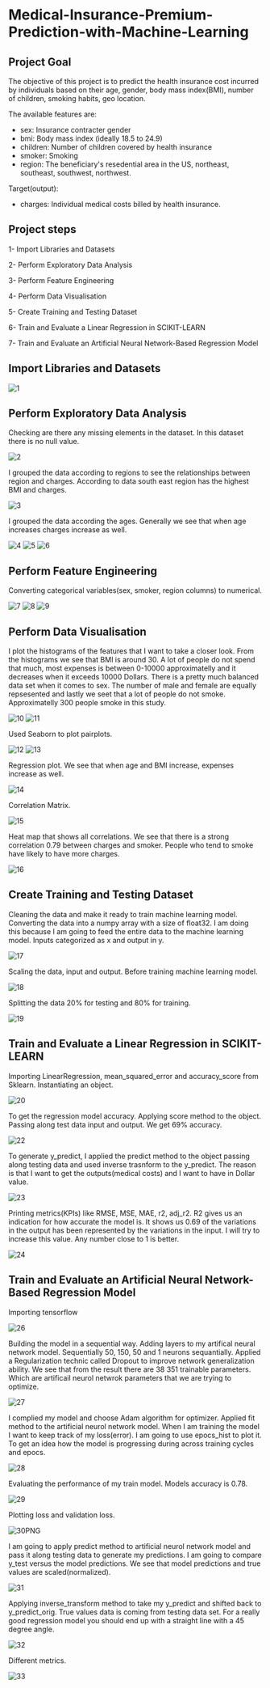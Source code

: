 # Medical-Insurance-Premium-Prediction-with-Machine-Learning

## Project Goal

The objective of this project is to predict the health insurance cost incurred by individuals based on their age, gender, body mass index(BMI), number of children, smoking habits, geo location.

The available features are:

* sex: Insurance contracter gender
* bmi: Body mass index (ideally 18.5 to 24.9)
* children: Number of children covered by health insurance
* smoker:  Smoking
* region: The beneficiary's resedential area in the US, northeast, southeast, southwest, northwest. 

Target(output):
* charges: Individual medical costs billed by health insurance.






## Project steps

1- Import Libraries and Datasets

2- Perform Exploratory Data Analysis

3- Perform Feature Engineering

4- Perform Data Visualisation

5- Create Training and Testing Dataset

6- Train and Evaluate a Linear Regression in SCIKIT-LEARN

7- Train and Evaluate an Artificial Neural Network-Based Regression Model


## Import Libraries and Datasets

![1](https://github.com/batuhan6/Medical-Insurance-Premium-Prediction/assets/32600613/991630e7-fdfa-4a1d-85fe-6a99abba14c8)

## Perform Exploratory Data Analysis

Checking are there any missing elements in the dataset. In this dataset there is no null value. 


![2](https://github.com/batuhan6/Medical-Insurance-Premium-Prediction/assets/32600613/0b2e0792-f26f-4cb5-a1b7-0bfdbcb2e4a1)


I grouped the data according to regions to see the relationships between region and charges. According to data south east region has the highest BMI and charges.

![3](https://github.com/batuhan6/Medical-Insurance-Premium-Prediction/assets/32600613/359cb8d4-2a26-48df-82b8-97ae14087d2d)


I grouped the data according the ages. Generally we see that when age increases charges increase as well.

![4](https://github.com/batuhan6/Medical-Insurance-Premium-Prediction/assets/32600613/1e49fe92-3e63-4934-bacf-25228c38b5e1)
![5](https://github.com/batuhan6/Medical-Insurance-Premium-Prediction/assets/32600613/35c51657-078b-424d-b987-f8eecb4f48fa)
![6](https://github.com/batuhan6/Medical-Insurance-Premium-Prediction/assets/32600613/db770162-e127-41fa-bd1a-9c2fe06ecb00)


## Perform Feature Engineering

Converting categorical variables(sex, smoker, region columns) to numerical.

![7](https://github.com/batuhan6/Medical-Insurance-Premium-Prediction/assets/32600613/1bcb1c44-d845-433e-a883-c3c04448c198)
![8](https://github.com/batuhan6/Medical-Insurance-Premium-Prediction/assets/32600613/a7be2c37-424a-40d4-a25e-e4a9eb3d632c)
![9](https://github.com/batuhan6/Medical-Insurance-Premium-Prediction/assets/32600613/ccab5863-d24b-484f-8685-940dbdbbdadf)



## Perform Data Visualisation

I plot the histograms of the features that I want to take a closer look. From the histograms we see that BMI is around 30. A lot of people do not spend that much, most expenses is between 0-10000 approximatelly and it decreases when it exceeds 10000 Dollars. There is a pretty much balanced data set when it comes to sex. The number of male and female are equally repsesented and lastly we seet that a lot of people do not smoke. Approximatelly 300 people smoke in this study.

![10](https://github.com/batuhan6/Medical-Insurance-Premium-Prediction/assets/32600613/be58a77d-b4bd-4b75-8fe5-76868d1d8c72)
![11](https://github.com/batuhan6/Medical-Insurance-Premium-Prediction/assets/32600613/ea05c16b-2ba1-4495-ac99-720aea3b8d5d)


Used Seaborn to plot pairplots.

![12](https://github.com/batuhan6/Medical-Insurance-Premium-Prediction/assets/32600613/20f505e9-8f27-47fc-ab9b-c302f273787a)
![13](https://github.com/batuhan6/Medical-Insurance-Premium-Prediction/assets/32600613/038822a5-6146-4a2e-9244-37b2eb3cd6d3)


Regression plot. We see that when age and BMI increase, expenses increase as well.

![14](https://github.com/batuhan6/Medical-Insurance-Premium-Prediction/assets/32600613/d4801d8f-c31c-4050-a10c-257ce7d1eb9c)


Correlation Matrix.

![15](https://github.com/batuhan6/Medical-Insurance-Premium-Prediction/assets/32600613/b057dab2-dbbb-4565-bb7b-5608c6bf1d95)


Heat map that shows all correlations. We see that there is a strong correlation 0.79 between charges and smoker. People who tend to smoke have likely to have more charges.

![16](https://github.com/batuhan6/Medical-Insurance-Premium-Prediction/assets/32600613/e3a3194c-d3c3-451b-bbf0-462af9df1d88)



## Create Training and Testing Dataset

Cleaning the data and make it ready to train machine learning model. Converting the data into a numpy array with a size of float32. I am doing this because I am going to feed the entire data to the machine learning model. Inputs categorized as x and output in y.  

![17](https://github.com/batuhan6/Medical-Insurance-Premium-Prediction/assets/32600613/3c1a5a48-a1eb-45b9-9bee-27cee41eab2c)


Scaling the data, input and output. Before training machine learning model.

![18](https://github.com/batuhan6/Medical-Insurance-Premium-Prediction/assets/32600613/cd394ee4-aad6-4bf2-88d4-d60e2aaed640)


Splitting the data 20% for testing and 80% for training. 

![19](https://github.com/batuhan6/Medical-Insurance-Premium-Prediction/assets/32600613/1b4c5a23-4f90-4ef3-8edb-7dded6ab9469)


## Train and Evaluate a Linear Regression in SCIKIT-LEARN

Importing LinearRegression, mean_squared_error and accuracy_score from Sklearn. Instantiating an object.

![20](https://github.com/batuhan6/Medical-Insurance-Premium-Prediction/assets/32600613/8d03f371-765d-4a60-bf00-972accfc9b7a)



To get the regression model accuracy. Applying score method to the object. Passing along test data input and output. We get 69% accuracy.

![22](https://github.com/batuhan6/Medical-Insurance-Premium-Prediction/assets/32600613/0969f743-78ae-467b-9c03-c2bd0fc14f1e)


To generate y_predict, I applied the predict method to the object passing along testing data and used inverse trasnform to the y_predict. The reason is that I want to get the outputs(medical costs) and I want to have in Dollar value.   

![23](https://github.com/batuhan6/Medical-Insurance-Premium-Prediction/assets/32600613/eb364721-6247-4048-a964-8343d1517dff)


Printing metrics(KPIs) like RMSE, MSE, MAE, r2, adj_r2. R2 gives us an indication for how accurate the model is. It shows us 0.69 of the variations in the output has been represented by the variations in the input. I will try to increase this value. Any number close to 1 is better.   

![24](https://github.com/batuhan6/Medical-Insurance-Premium-Prediction/assets/32600613/c60f321e-ab88-4be1-a5b8-7df77f9a124c)



## Train and Evaluate an Artificial Neural Network-Based Regression Model

Importing tensorflow

![26](https://github.com/batuhan6/Medical-Insurance-Premium-Prediction/assets/32600613/ddbe67f3-607a-4f23-87c0-23c0341afaf0)



Building the model in a sequential way. Adding layers to my artifical neural network model. Sequentially 50, 150, 50 and 1 neurons sequantially. Applied a Regularization technic called Dropout to improve network generalization ability. We see that from the result there are 38 351 trainable parameters. Which are artificail neurol netwrok parameters that we are trying to optimize.

![27](https://github.com/batuhan6/Medical-Insurance-Premium-Prediction/assets/32600613/ffd9f25b-17c0-47ca-9ff8-04b6d529c7b2)



I complied my model and choose Adam algorithm for optimizer. Applied fit method to the artificial neurol network model. When I am training the model I want to keep track of my loss(error). I am going to use epocs_hist to plot it. To get an idea how the model is progressing during across training cycles and epocs.  

![28](https://github.com/batuhan6/Medical-Insurance-Premium-Prediction/assets/32600613/03b99088-5446-4aff-9516-834ffdfd5653)



Evaluating the performance of my train model. Models accuracy is 0.78.

![29](https://github.com/batuhan6/Medical-Insurance-Premium-Prediction/assets/32600613/58884c21-4cec-4c9c-b6a3-4df16e9df491)



Plotting loss and validation loss.

![30PNG](https://github.com/batuhan6/Medical-Insurance-Premium-Prediction/assets/32600613/78e11ba2-77de-4fb2-a05a-64426c28e158)



I am going to apply predict method to artificial neurol network model and pass it along testing data to generate my predictions. I am going to compare y_test versus the model predictions. We see that model predictions and true values are scaled(normalized). 

![31](https://github.com/batuhan6/Medical-Insurance-Premium-Prediction/assets/32600613/796e0c6d-55bc-475d-8c48-d9f788357270)



Applying inverse_transform method to take my y_predict and shifted back to y_predict_orig. True values data is coming from testing data set. For a really good regression model you should end up with a straight line with a 45 degree angle.

![32](https://github.com/batuhan6/Medical-Insurance-Premium-Prediction/assets/32600613/110ce497-7878-4d89-a632-3f6743744074)



Different metrics.

![33](https://github.com/batuhan6/Medical-Insurance-Premium-Prediction/assets/32600613/47244724-864f-4af9-b55c-062ba8f8fdf7)


